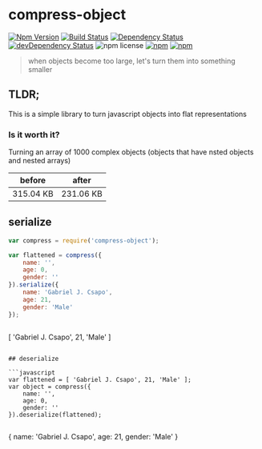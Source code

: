 # compress-object

[![Npm Version](https://img.shields.io/npm/v/compress-object.svg)](https://www.npmjs.com/package/compress-object)
[![Build Status](https://travis-ci.org/gabrielcsapo/compress-object.svg?branch=master)](https://travis-ci.org/gabrielcsapo/compress-object) [![Dependency Status](https://david-dm.org/gabrielcsapo/compress-object.svg)](https://david-dm.org/gabrielcsapo/compress-object)
[![devDependency Status](https://david-dm.org/gabrielcsapo/compress-object/dev-status.svg)](https://david-dm.org/gabrielcsapo/compress-object#info=devDependencies)
![npm license](https://img.shields.io/npm/l/compress-object.svg)
[![npm](https://img.shields.io/npm/dt/compress-object.svg?maxAge=2592000)]()
[![npm](https://img.shields.io/npm/dm/compress-object.svg?maxAge=2592000)]()

> when objects become too large, let's turn them into something smaller

## TLDR;

This is a simple library to turn javascript objects into flat representations

### Is it worth it?

Turning an array of 1000 complex objects (objects that have nsted objects and nested arrays)

|before|after|
|---|---|
|315.04 KB|231.06 KB|

## serialize

```javascript
var compress = require('compress-object');

var flattened = compress({
    name: '',
    age: 0,
    gender: ''
}).serialize({
    name: 'Gabriel J. Csapo',
    age: 21,
    gender: 'Male'
});
```

> ```javascript
[ 'Gabriel J. Csapo', 21, 'Male' ] 
```

## deserialize

```javascript
var flattened = [ 'Gabriel J. Csapo', 21, 'Male' ];
var object = compress({
    name: '',
    age: 0,
    gender: ''
}).deserialize(flattened);
```

> ```javascript
{
    name: 'Gabriel J. Csapo',
    age: 21,
    gender: 'Male'
}
```
